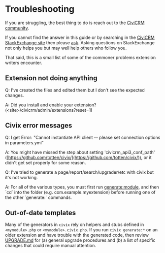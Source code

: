 # Troubleshooting

If you are struggling, the best thing to do is reach out to the [CiviCRM community](../basics/community.md).

If you cannot find the answer in this guide or by searching in the [CiviCRM StackExchange site](http://civicrm.stackexchange.com/) then please [ask](http://civicrm.stackexchange.com/questions/ask). Asking questions on StackExchange not only helps you but may well help others who follow you.

That said, this is a small list of some of the commoner problems extension writers encounter.

## Extension not doing anything

<!-- TODO: arguably this list should be removed altogether?? -->

Q: I've created the files and edited them but I don't see the expected changes.

A: Did you install and enable your extension? (<site\>/civicrm/admin/extensions?reset=1)

## Civix error messages

Q: I get Error: "Cannot instantiate API client -- please set connection options in parameters.yml"

A: You might have missed the step about setting 'civicrm\_api3\_conf\_path' ([https://github.com/totten/civix/](https://github.com/totten/civix/)), or it didn't get set properly for some reason.

Q: I've tried to generate a page/report/search/upgrader/etc with civix but it's not working.

A: For all of the various types, you must first run [generate:module](civix.md#generate-module), and then \`cd\` into the folder (e.g. com.example.myextension) before running one of the other \`generate:\` commands.

## Out-of-date templates

Many of the generators in `civix` rely on helpers and stubs defined in `<mymodule>.php` or `<mymodule>.civix.php`. If you
run `civix generate:*` on an older extension and have trouble with the generated code, then review [UPGRADE.md](https://github.com/totten/civix/blob/master/UPGRADE.md)
for (a) general upgrade procedures and (b) a list of specific changes that could require manual attention.
